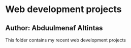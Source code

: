 # Web development projects

## Author: Abduulmenaf Altintas

This folder contains my recent web development projects

